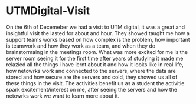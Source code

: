 # UTMDigital-Visit

On the 6th of Decemeber we had a visit to UTM digital, it was a great and insightful visit the lasted for about and hour. They showed taught me how a support teams works based on how complex is the problem, how important is teamwork and how they work as a team, and when they do brainstormaing in the meetings room. What was more excited for me is the server room seeing it for the first time after years of studying it made me relazied all the things i have lernt about it and how it looks like in real life, how netowrks work and connected to the servers, where the data are stored and how secure are the servers and cold, they showed us all of these things in the visit. The activities benefit us as a student the activitie spark excitement/interest on me, after seeing the servers and how the netowrks work we want to learn more about it.
